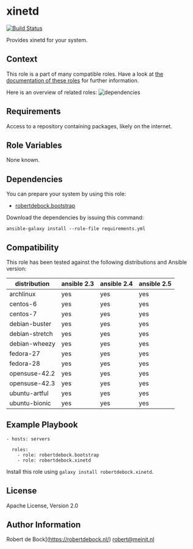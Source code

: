 xinetd
=========

[![Build Status](https://travis-ci.org/robertdebock/ansible-role-xinetd.svg?branch=master)](https://travis-ci.org/robertdebock/ansible-role-xinetd)

Provides xinetd for your system.

Context
-------
This role is a part of many compatible roles. Have a look at [the documentation of these roles](https://robertdebock.nl/) for further information.

Here is an overview of related roles:
![dependencies](https://raw.githubusercontent.com/robertdebock/robertdebock.github.io/artifacts/xinetd.png "Dependency")

Requirements
------------

Access to a repository containing packages, likely on the internet.

Role Variables
--------------

None known.

Dependencies
------------

You can prepare your system by using this role:

- [robertdebock.bootstrap](https://travis-ci.org/robertdebock/ansible-role-bootstrap)

Download the dependencies by issuing this command:
```
ansible-galaxy install --role-file requirements.yml
```

Compatibility
-------------

This role has been tested against the following distributions and Ansible version:

|distribution|ansible 2.3|ansible 2.4|ansible 2.5|
|------------|-----------|-----------|-----------|
|archlinux|yes|yes|yes|
|centos-6|yes|yes|yes|
|centos-7|yes|yes|yes|
|debian-buster|yes|yes|yes|
|debian-stretch|yes|yes|yes|
|debian-wheezy|yes|yes|yes|
|fedora-27|yes|yes|yes|
|fedora-28|yes|yes|yes|
|opensuse-42.2|yes|yes|yes|
|opensuse-42.3|yes|yes|yes|
|ubuntu-artful|yes|yes|yes|
|ubuntu-bionic|yes|yes|yes|

Example Playbook
----------------

```
- hosts: servers

  roles:
    - role: robertdebock.bootstrap
    - role: robertdebock.xinetd

```

Install this role using `galaxy install robertdebock.xinetd`.

License
-------

Apache License, Version 2.0

Author Information
------------------

Robert de Bock](https://robertdebock.nl/) <robert@meinit.nl>
